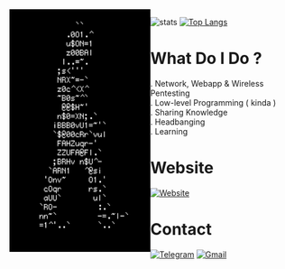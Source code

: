 
<img src=https://github.com/7h3w4lk3r/7h3w4lk3r/blob/main/1.gif align='left' width='250' height='430'>  

![stats](https://github-readme-stats.vercel.app/api?username=7h3w4lk3r&show_icons=true&theme=dark)
[![Top Langs](https://github-readme-stats.vercel.app/api/top-langs/?username=7h3w4lk3r&theme=dark)](https://github.com/anuraghazra/github-readme-stats)  


# What Do I Do ?  
. Network, Webapp & Wireless Pentesting  
. Low-level Programming ( kinda )  
. Sharing Knowledge  
. Headbanging  
. Learning  

# Website  
[![Website](https://img.shields.io/website-up-down-green-red/http/monip.org.svg)](https://7h3w4lk3r.gitbook.io/the-hive)


# Contact  
[![Telegram](https://img.shields.io/badge/Telegram-2CA5E0?style=for-the-badge&logo=telegram&logoColor=white)](https://t.me/TH3W4LK3R)
[![Gmail](https://img.shields.io/badge/Gmail-D14836?style=for-the-badge&logo=gmail&logoColor=white)](mailto:bl4ckr4z3r@gmail.com)

